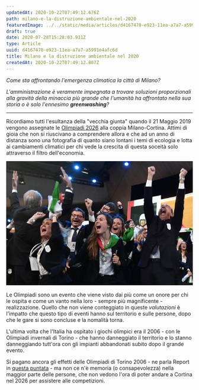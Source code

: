```yaml
---
updatedAt: 2020-10-22T07:49:12.676Z
path: milano-e-la-distruzione-ambientale-nel-2020
featuredImage: ../../static/media/articles/d4167470-e923-11ea-a7a7-a5991e4afc6d/parco-nord-cantiere-vasca-laminazione-15-08-2020.png
draft: true
date: 2020-07-28T15:28:03.931Z
type: Article
uuid: d4167470-e923-11ea-a7a7-a5991e4afc6d
title: Milano e la distruzione ambientale nel 2020
createdAt: 2020-10-22T07:49:12.807Z
---
```


_Come sta affrontando l'emergenza climatica la città di Milano?_

_L'amministrazione è veramente impegnata a trovare soluzioni proporzionali alla gravità della minaccia più grande che l'umanità ha affrontato nella sua storia o è solo l'ennesimo <b>greenwashing</b>?_

---

Ricordiamo tutti l'esultanza della "vecchia giunta" quando il 21 Maggio 2019 vengono assegnate le [Olimpiadi 2026](/topics/olimpiadi-2026) alla coppia Milano-Cortina.
Attimi di gioia che non si riuscivano a comprendere allora e che ad un anno di distanza sono una fotografia di quanto siano lontani i temi di ecologia e lotta ai cambiamenti climatici per chi vede la crescita di questa soceità solo attraverso il filtro dell'economia.

![Esultanza Olimpiadi 2026](../../static/media/events/uncategorized/08138240-d73b-11ea-b4bc-0fc1127c8adc/olympic-games-assignation-reaction.jpg)

Le Olimpiadi sono un evento che viene visto dai più come un onore per chi le ospita e come un vanto nella loro - sempre più magnificente - realizzazione.
Quello che non viene conteggiato in queste _valutazioni_ è l'impatto che questo tipo di eventi hanno sul territorio e sulle persone, dopo che le gare si sono concluse e la nomalità torna.

L'ultima volta che l'Italia ha ospitato i giochi olimpici era il 2006 - con le Olimpiadi invernali di Torino - che hanno danneggiato il territorio e lo stanno danneggiando tutt'ora con gli impianti abbandonati subito dopo il grande evento.

Si pagano ancora gli effetti delle Olimpiadi di Torino 2006 - ne parla Report in [questa puntata](https://www.raiplay.it/video/2019/11/report-del-25112019-i-tedofori-olimpiadi-invernali-Milano-Cortina-7b63ba9a-75da-4e1b-8c3e-1c32f9b5f65e.html) - ma non ce n'è memoria (o consapevolezza) nella maggior parte delle persone, che non vedono l'ora di poter andare a Cortina nel 2026 per assistere alle competizioni.
